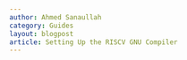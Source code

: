 ```yaml
---
author: Ahmed Sanaullah
category: Guides
layout: blogpost
article: Setting Up the RISCV GNU Compiler
---
```

